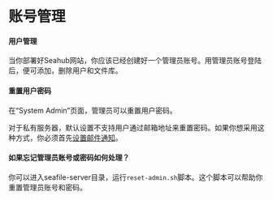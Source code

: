 # 账号管理

#### 用户管理

当你部署好Seahub网站，你应该已经创建好一个管理员账号。用管理员账号登陆后，便可添加，删除用户和文件库。

#### 重置用户密码

在“System Admin”页面，管理员可以重置用户密码。

对于私有服务器，默认设置不支持用户通过邮箱地址来重置密码。如果你想采用这种方式，你必须首先[设置邮件通知](../config/sending_email.md)。

#### 如果忘记管理员账号或密码如何处理？

你可以进入seafile-server目录，运行`reset-admin.sh`脚本。这个脚本可以帮助你重置管理员账号和密码。

